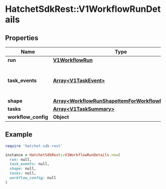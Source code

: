 # HatchetSdkRest::V1WorkflowRunDetails

## Properties

| Name | Type | Description | Notes |
| ---- | ---- | ----------- | ----- |
| **run** | [**V1WorkflowRun**](V1WorkflowRun.md) |  |  |
| **task_events** | [**Array&lt;V1TaskEvent&gt;**](V1TaskEvent.md) | The list of task events for the workflow run |  |
| **shape** | [**Array&lt;WorkflowRunShapeItemForWorkflowRunDetails&gt;**](WorkflowRunShapeItemForWorkflowRunDetails.md) |  |  |
| **tasks** | [**Array&lt;V1TaskSummary&gt;**](V1TaskSummary.md) |  |  |
| **workflow_config** | **Object** |  | [optional] |

## Example

```ruby
require 'hatchet-sdk-rest'

instance = HatchetSdkRest::V1WorkflowRunDetails.new(
  run: null,
  task_events: null,
  shape: null,
  tasks: null,
  workflow_config: null
)
```


